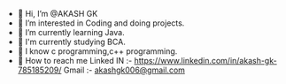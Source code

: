 - 👋 Hi, I’m @AKASH GK
- 👀 I’m interested in Coding and doing projects.
- 🌱 I’m currently learning Java.
- 🌱 I'm currently studying BCA.
- 🌱 I know c programming,c++ programming.
- 💞 How to reach me 
Linked IN :- https://www.linkedin.com/in/akash-gk-785185209/
Gmail :- akashgk006@gmail.com      

